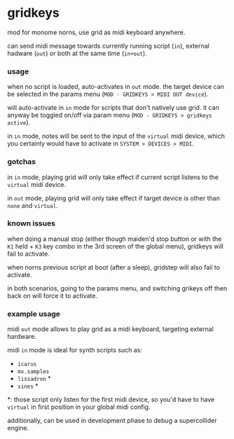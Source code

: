 # gridkeys

mod for monome norns, use grid as midi keyboard anywhere.

can send midi message towards currently running script (`in`), external hadware (`out`) or both at the same time (`in+out`).


### usage

when no script is loaded, auto-activates in `out` mode. the target device can be selected in the params menu (`MOD - GRIDKEYS > MIDI OUT device`).

will auto-activate in `in` mode for scripts that don't natively use grid. it can anyway be toggled on/off via param menu (`MOD - GRIDKEYS > gridkeys active`).

in `in` mode, notes will be sent to the input of the `virtual` midi device, which you certainly would have to activate in `SYSTEM > DEVICES > MIDI`.


### gotchas

in `in` mode, playing grid will only take effect if current script listens to the `virtual` midi device.

in `out` mode, playing grid will only take effect if target device is other than `none` and `virtual`.


### known issues

when doing a manual stop (either though maiden'd stop button or with the `K1` held + `K3` key combo in the 3rd screen of the global menu), gridkeys will fail to activate.

when norns previous script at boot (after a sleep), gridstep will also fail to activate.

in both scenarios, going to the params menu, and switching grikeys off then back on will force it to activate.


### example usage

midi `out` mode allows to play grid as a midi keyboard, targeting external hardware.

midi `in` mode is ideal for synth scripts such as:
- `icarus`
- `mx.samples`
- `lissadron` \*
- `sines` \*

\*: those script only listen for the first midi device, so you'd have to have `virtual` in first position in your global midi config.

additionally, can be used in development phase to debug a supercollider engine.
